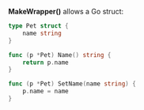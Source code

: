 **MakeWrapper()** allows a Go struct:

``` go
type Pet struct {
    name string
}

func (p *Pet) Name() string {
    return p.name
}

func (p *Pet) SetName(name string) {
    p.name = name
}
```
